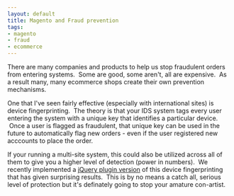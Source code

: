 ```yaml
---
layout: default
title: Magento and Fraud prevention
tags: 
- magento
- fraud
- ecommerce
---
```

<p>There are many companies and products to help us stop fraudulent orders from entering systems. &nbsp;Some are good, some aren't, all are expensive. &nbsp;As a result many, many ecommerce shops create their own prevention mechanisms. &nbsp;</p>
<p>One that I've seen fairly effective (especially with international sites) is device fingerprinting. &nbsp;The theory is that your IDS system tags every user entering the system with a unique key that identifies a particular device. &nbsp;Once a user is flagged as fraudulent, that unique key can be used in the future to automatically flag new orders - even if the user registered new acccounts to place the order. &nbsp;</p>
<p>If your running a multi-site system, this could also be utilized across all of them to give you a higher level of detection (power in numbers). &nbsp;We recently implemented a <a href="https://github.com/carlo/jquery-browser-fingerprint">jQuery plugin version</a> of this device fingerprinting that has given surprising results. &nbsp;This is by no means a catch all, serious level of protection but it's definately going to stop your amature con-artist. &nbsp;</p>
<p>&nbsp;</p>
